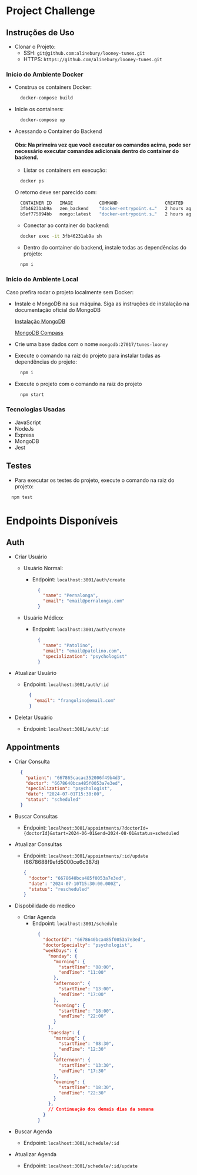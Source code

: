 # Project Challenge

## Instruções de Uso

  - Clonar o Projeto:
    - SSH: `git@github.com:alinebury/looney-tunes.git`
    - HTTPS: `https://github.com/alinebury/looney-tunes.git`

### Início do Ambiente Docker
  - Construa os containers Docker:
    ```bash
      docker-compose build
    ```

  - Inicie os containers:
    ```bash
      docker-compose up
    ```

  - Acessando o Container do Backend
    #### Obs: Na primeira vez que você executar os comandos acima, pode ser necessário executar comandos adicionais dentro do container do backend.

    - Listar os containers em execução:
    ```bash
      docker ps
    ```

    O retorno deve ser parecido com:
    ```bash
      CONTAINER ID   IMAGE          COMMAND                  CREATED       STATUS         PORTS                                                 NAMES
      3fb46231ab9a   zen_backend    "docker-entrypoint.s…"   2 hours ago   Up 3 seconds   3000/tcp, 0.0.0.0:3001->3001/tcp, :::3001->3001/tcp   backend
      b5ef775094bb   mongo:latest   "docker-entrypoint.s…"   2 hours ago   Up 3 seconds   0.0.0.0:27017->27017/tcp, :::27017->27017/tcp         mongo
    ```

    - Conectar ao container do backend:
    ```bash
      docker exec -it 3fb46231ab9a sh
    ```

    - Dentro do container do backend, instale todas as dependências do projeto:
    ```bash
      npm i
    ```

### Início do Ambiente Local
Caso prefira rodar o projeto localmente sem Docker:

  - Instale o MongoDB na sua máquina. Siga as instruções de instalação na documentação oficial do MongoDB

    [Instalação MongoDB](https://www.mongodb.com/docs/manual/administration/install-community/)
    
    [MongoDB Compass](https://www.mongodb.com/try/download/compass)

  - Crie uma base dados com o nome `mongodb:27017/tunes-looney`
  - Execute o comando na raiz do projeto para instalar todas as dependências do projeto:
    ```bash
      npm i
    ```
  - Execute o projeto com o comando na raiz do projeto
    ```bash
      npm start
    ```

### Tecnologias Usadas
  - JavaScript
  - NodeJs
  - Express
  - MongoDB
  - Jest

## Testes
  - Para executar os testes do projeto, execute o comando na raiz do projeto:
  ```bash
    npm test
  ```

# Endpoints Disponíveis

## Auth

  - Criar Usuário
    - Usuário Normal:
      - Endpoint: `localhost:3001/auth/create`
        ```json
          {
            "name": "Pernalonga",
            "email": "email@pernalonga.com"
          }
        ```

    - Usuário Médico:
      - Endpoint: `localhost:3001/auth/create`
        ```json
          {
            "name": "Patolino",
            "email": "email@patolino.com",
            "specialization": "psychologist"
          }
        ```

  - Atualizar Usuário
      - Endpoint: `localhost:3001/auth/:id`
        ```json
          {
            "email": "frangolino@email.com"
          }
        ```

  - Deletar Usuário
    - Endpoint: `localhost:3001/auth/:id`

## Appointments

  - Criar Consulta
    ```json
      {
        "patient": "667865cacac352006f49b4d3",
        "doctor": "6678640bca485f0053a7e3ed",
        "specialization": "psychologist",
        "date": "2024-07-01T15:30:00",
        "status": "scheduled"
      }
    ```

  - Buscar Consultas
    - Endpoint: `localhost:3001/appointments/?doctorId={doctorId}&start=2024-06-01&end=2024-08-01&status=scheduled`

  - Atualizar Consultas
    - Endpoint: `localhost:3001/appointments/:id/update` (6678688f9efd5000ce6c387d)
      ```json
      {
        "doctor": "6678640bca485f0053a7e3ed",
        "date": "2024-07-10T15:30:00.000Z",
        "status": "rescheduled"
      }
      ```

  - Dispobilidade do medico
    - Criar Agenda
      - Endpoint: `localhost:3001/schedule`
        ```json
          {
            "doctorId": "6678640bca485f0053a7e3ed",
            "doctorSpecialty": "psychologist",
            "weekDays": {
              "monday": {
                "morning": {
                  "startTime": "08:00",
                  "endTime": "11:00"
                },
                "afternoon": {
                  "startTime": "13:00",
                  "endTime": "17:00"
                },
                "evening": {
                  "startTime": "18:00",
                  "endTime": "22:00"
                }
              },
              "tuesday": {
                "morning": {
                  "startTime": "08:30",
                  "endTime": "12:30"
                },
                "afternoon": {
                  "startTime": "13:30",
                  "endTime": "17:30"
                },
                "evening": {
                  "startTime": "18:30",
                  "endTime": "22:30"
                }
              },
              // Continuação dos demais dias da semana
            }
          }
        ```

  - Buscar Agenda
    - Endpoint: `localhost:3001/schedule/:id`

  - Atualizar Agenda
    - Endpoint: `localhost:3001/schedule/:id/update`
